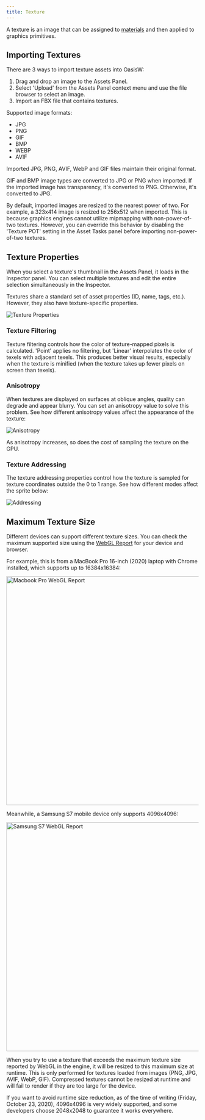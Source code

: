 ```yaml
---
title: Texture
---
```


A texture is an image that can be assigned to [materials][1] and then applied to graphics primitives.

## Importing Textures

There are 3 ways to import texture assets into OasisW:

1. Drag and drop an image to the Assets Panel.
2. Select 'Upload' from the Assets Panel context menu and use the file browser to select an image.
3. Import an FBX file that contains textures.

Supported image formats:

* JPG
* PNG
* GIF
* BMP
* WEBP
* AVIF

<!-- * TGA
* TIF
* HDR
* EXR -->

Imported JPG, PNG, AVIF, WebP and GIF files maintain their original format.

GIF and BMP image types are converted to JPG or PNG when imported. If the imported image has transparency, it's converted to PNG. Otherwise, it's converted to JPG.

<!-- HDR and EXR are [high dynamic range formats][2]. These types of images are converted to PNG when imported and stored in RGBM format. RGBM essentially stores a multiplier of RGB values in the alpha channel of PNG to compress HDR format to low dynamic range format. -->

By default, imported images are resized to the nearest power of two. For example, a 323x414 image is resized to 256x512 when imported. This is because graphics engines cannot utilize mipmapping with non-power-of-two textures. However, you can override this behavior by disabling the 'Texture POT' setting in the Asset Tasks panel before importing non-power-of-two textures.

## Texture Properties

When you select a texture's thumbnail in the Assets Panel, it loads in the Inspector panel. You can select multiple textures and edit the entire selection simultaneously in the Inspector.

Textures share a standard set of asset properties (ID, name, tags, etc.). However, they also have texture-specific properties.

![Texture Properties](/img/user-manual/assets/textures/texture-properties.png)

### Texture Filtering

Texture filtering controls how the color of texture-mapped pixels is calculated. 'Point' applies no filtering, but 'Linear' interpolates the color of texels with adjacent texels. This produces better visual results, especially when the texture is minified (when the texture takes up fewer pixels on screen than texels).

### Anisotropy

When textures are displayed on surfaces at oblique angles, quality can degrade and appear blurry. You can set an anisotropy value to solve this problem. See how different anisotropy values affect the appearance of the texture:

![Anisotropy](/img/user-manual/assets/textures/anisotropy.png)

As anisotropy increases, so does the cost of sampling the texture on the GPU.

### Texture Addressing

The texture addressing properties control how the texture is sampled for texture coordinates outside the 0 to 1 range. See how different modes affect the sprite below:

![Addressing](/img/user-manual/assets/textures/texture-address.png)

## Maximum Texture Size

Different devices can support different texture sizes. You can check the maximum supported size using the [WebGL Report][7] for your device and browser.

For example, this is from a MacBook Pro 16-inch (2020) laptop with Chrome installed, which supports up to 16384x16384:

<img loading="lazy" src="/img/user-manual/assets/textures/mac-webgl-report.png" alt="Macbook Pro WebGL Report" width="600" />

Meanwhile, a Samsung S7 mobile device only supports 4096x4096:

<img loading="lazy" src="/img/user-manual/assets/textures/samsung-s7-webgl-report.jpg" alt="Samsung S7 WebGL Report" width="600" />

When you try to use a texture that exceeds the maximum texture size reported by WebGL in the engine, it will be resized to this maximum size at runtime. This is only performed for textures loaded from images (PNG, JPG, AVIF, WebP, GIF). Compressed textures cannot be resized at runtime and will fail to render if they are too large for the device.

If you want to avoid runtime size reduction, as of the time of writing (Friday, October 23, 2020), 4096x4096 is very widely supported, and some developers choose 2048x2048 to guarantee it works everywhere.

[1]: /user-manual/assets/types/material
[2]: https://en.wikipedia.org/wiki/High-dynamic-range_imaging
[7]: https://webglreport.com/
